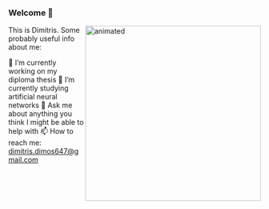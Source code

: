### Welcome :mechanical_arm:
<img src="https://media.giphy.com/media/IcZhFmufozDCij3p22/giphy.gif" align="right" width="350px" alt="animated"/>

This is Dimitris. Some probably useful info about me:

🔭 I’m currently working on my diploma thesis
🌱 I’m currently studying artificial neural networks
💬 Ask me about anything you think I might be able to help with
📫 How to reach me: [dimitris.dimos647@gmail.com](mailto:dimitris.dimos647@gmail.com)

<br clear="left"/>




<!--A "newline". This text doesn't float anymore, is left-aligned.-->

<!--
**d-dimos/d-dimos** is a ✨ _special_ ✨ repository because its `README.md` (this file) appears on your GitHub profile.

Here are some ideas to get you started:

- 🔭 I’m currently working on ...
- 🌱 I’m currently learning ...
- 👯 I’m looking to collaborate on ...
- 🤔 I’m looking for help with ...
- 💬 Ask me about ...
- 📫 How to reach me: ...
- 😄 Pronouns: ...
- ⚡ Fun fact: ...
-->
